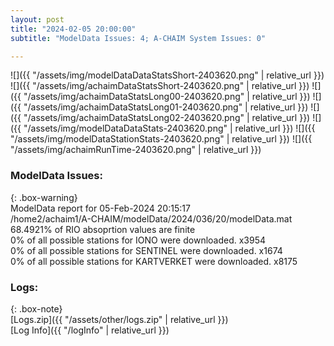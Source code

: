 ```yaml
---
layout: post
title: "2024-02-05 20:00:00"
subtitle: "ModelData Issues: 4; A-CHAIM System Issues: 0"

---
```


![]({{ "/assets/img/modelDataDataStatsShort-2403620.png" | relative_url }})
![]({{ "/assets/img/achaimDataStatsShort-2403620.png" | relative_url }})
![]({{ "/assets/img/achaimDataStatsLong00-2403620.png" | relative_url }})
![]({{ "/assets/img/achaimDataStatsLong01-2403620.png" | relative_url }})
![]({{ "/assets/img/achaimDataStatsLong02-2403620.png" | relative_url }})
![]({{ "/assets/img/modelDataDataStats-2403620.png" | relative_url }})
![]({{ "/assets/img/modelDataStationStats-2403620.png" | relative_url }})
![]({{ "/assets/img/achaimRunTime-2403620.png" | relative_url }})


### ModelData Issues:  
  
{: .box-warning}  
 ModelData report for 05-Feb-2024 20:15:17   
 /home2/achaim1/A-CHAIM/modelData/2024/036/20/modelData.mat   
 68.4921% of RIO absoprtion values are finite   
 0% of all possible stations for IONO were downloaded. x3954   
 0% of all possible stations for SENTINEL were downloaded. x1674   
 0% of all possible stations for KARTVERKET were downloaded. x8175   
  


### Logs:  
  
{: .box-note}  
[Logs.zip]({{ "/assets/other/logs.zip" | relative_url }})  
[Log Info]({{ "/logInfo" | relative_url }})  
